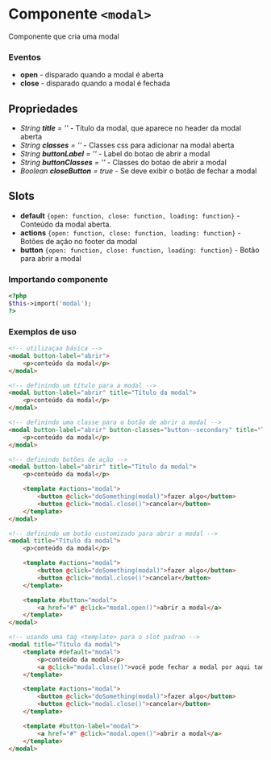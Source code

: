 # Componente `<modal>`
Componente que cria uma modal

### Eventos
- **open** - disparado quando a modal é aberta
- **close** - disparado quando a modal é fechada
  
## Propriedades
- *String **title** = ''* - Título da modal, que aparece no header da modal aberta
- *String **classes** = ''* - Classes css para adicionar na modal aberta
- *String **buttonLabel** = ''* - Label do botao de abrir a modal
- *String **buttonClasses** = ''* - Classes do botao de abrir a modal
- *Boolean **closeButton** = true* - Se deve exibir o botão de fechar a modal

## Slots
- **default** `{open: function, close: function, loading: function}` - Conteúdo da modal aberta.
- **actions** `{open: function, close: function, loading: function}` - Botões de ação no footer da modal
- **button** `{open: function, close: function, loading: function}` - Botão para abrir a modal

### Importando componente
```PHP
<?php 
$this->import('modal');
?>
```
### Exemplos de uso
```HTML
<!-- utilizaçao básica -->
<modal button-label="abrir">
    <p>conteúdo da modal</p>
</modal>

<!-- definindo um título para a modal -->
<modal button-label="abrir" title="Título da modal">
    <p>conteúdo da modal</p>
</modal>

<!-- definindo uma classe para o botão de abrir a modal -->
<modal button-label="abrir" button-classes="button--secondary" title="Título da modal">
    <p>conteúdo da modal</p>
</modal>

<!-- definindo botões de ação -->
<modal button-label="abrir" title="Título da modal">
    <p>conteúdo da modal</p>

    <template #actions="modal">
        <button @click="doSomething(modal)">fazer algo</button>
        <button @click="modal.close()">cancelar</button>
    </template>
</modal>

<!-- definindo um botão customizado para abrir a modal -->
<modal title="Título da modal">
    <p>conteúdo da modal</p>

    <template #actions="modal">
        <button @click="doSomething(modal)">fazer algo</button>
        <button @click="modal.close()">cancelar</button>
    </template>

    <template #button="modal">
        <a href="#" @click="modal.open()">abrir a modal</a>
    </template>
</modal>

<!-- usando uma tag <template> para o slot padrao -->
<modal title="Título da modal">
    <template #default="modal">
        <p>conteúdo da modal</p>
        <a @click="modal.close()">você pode fechar a modal por aqui também</a>
    </template>

    <template #actions="modal">
        <button @click="doSomething(modal)">fazer algo</button>
        <button @click="modal.close()">cancelar</button>
    </template>

    <template #button-label="modal">
        <a href="#" @click="modal.open()">abrir a modal</a>
    </template>
</modal>